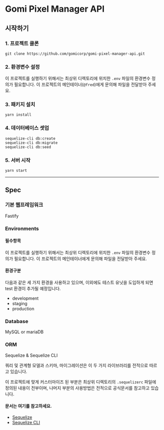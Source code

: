 # Gomi Pixel Manager API

## 시작하기

### 1. 프로젝트 클론
```
git clone https://github.com/gomicorp/gomi-pixel-manager-api.git
```

### 2. 환경변수 설정
이 프로젝트를 실행하기 위해서는 최상위 디렉토리에 위치한 `.env` 파일의 환경변수 정의가 필요합니다. 이 프로젝트의 메인테이너(`@fred`)에게 문의해 파일을 전달받아 주세요.

### 3. 패키지 설치
```
yarn install
```

### 4. 데이터베이스 셋업
```
sequelize-cli db:create
sequelize-cli db:migrate
sequelize-cli db:seed
```

### 5. 서버 시작
```
yarn start
```

---

## Spec
### 기본 웹프레임워크
Fastify

### Environments

#### 필수항목
이 프로젝트를 실행하기 위해서는 최상위 디렉토리에 위치한 `.env` 파일의 환경변수 정의가 필요합니다. 이 프로젝트의 메인테이너에게 문의해 파일을 전달받아 주세요.

#### 환경구분
다음과 같은 세 가지 환경을 사용하고 있으며, 이외에도 테스트 유닛을 도입하게 되면 test 환경이 추가될 예정입니다.
- development
- staging
- production

### Database
MySQL or mariaDB

### ORM
Sequelize & Sequelize CLI

쿼리 및 관계형 모델과 스키마, 마이그레이션은 이 두 가지 라이브러리를 전적으로 따르고 있습니다.

이 프로젝트에 맞게 커스터마이즈 된 부분은 최상위 디렉토리의 `.sequelizerc` 파일에 정의된 내용이 전부이며, 나머지 부분의 사용방법은 전적으로 공식문서를 참고하고 있습니다.

#### 문서는 여기를 참고하세요.
- [Sequelize](https://sequelize.org/master)
- [Sequelize CLI](https://github.com/sequelize/cli)

